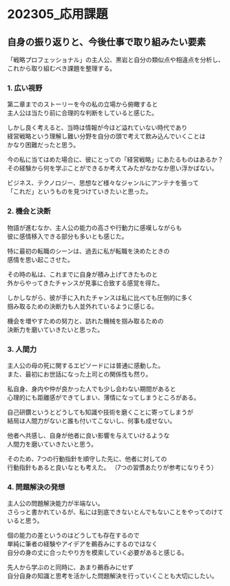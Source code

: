 # 202305_応用課題

## 自身の振り返りと、今後仕事で取り組みたい要素

「戦略プロフェッショナル」の主人公、黒岩と自分の類似点や相違点を分析し、  
これから取り組むべき課題を整理する。

### 1. 広い視野

第二章までのストーリーを今の私の立場から俯瞰すると  
主人公は当たり前に合理的な判断をしていると感じた。

しかし良く考えると、当時は情報が今ほど溢れていない時代であり  
経営戦略という理解し難い分野を自分の頭で考えて飲み込んでいくことは  
かなり困難だったと思う。

今の私に当てはめた場合に、彼にとっての「経営戦略」にあたるものはあるか？  
その経験から何を学ぶことができるか考えてみたがなかなか思い浮かばない。

ビジネス、テクノロジー、思想など様々なジャンルにアンテナを張って  
「これだ」というものを見つけていきたいと思った。

### 2. 機会と決断

物語が進むなか、主人公の能力の高さや行動力に感嘆しながらも  
彼に感情移入できる部分も多いとも感じた。

特に最初の転職のシーンは、過去に私が転職を決めたときの  
感情を思い起こさせた。

その時の私は、これまでに自身が積み上げてきたものと  
外からやってきたチャンスが見事に合致する感覚を得た。

しかしながら、彼が手に入れたチャンスは私に比べても圧倒的に多く  
掴み取るための決断力も人並外れているように感じる。

機会を増やすための努力と、訪れた機械を掴み取るための  
決断力を磨いていきたいと思った。

### 3. 人間力

主人公の母の死に関するエピソードには普通に感動した。  
また、最初にお世話になった上司との関係性も然り。

私自身、身内や仲が良かった人でも少し会わない期間があると  
心理的にも距離感ができてしまい、薄情になってしまうところがある。

自己研鑽というとどうしても知識や技術を磨くことに寄ってしまうが  
結局は人間力がないと誰も付いてこないし、何事も成せない。

他者へ共感し、自身が他者に良い影響を与えていけるような  
人間力を磨いていきたいと思う。

そのため、7つの行動指針を順守した先に、他者に対しての  
行動指針もあると良いなとも考えた。
（7つの習慣あたりが参考になりそう）

### 4. 問題解決の発想

主人公の問題解決能力が半端ない。  
さらっと書かれているが、私には到底できないとんでもないことをやってのけていると思う。

個の能力の差というのはどうしても存在するので  
単純に筆者の経験やアイデアを鵜呑みにするのではなく  
自分の身の丈に合ったやり方を模索していく必要があると感じる。

先人から学ぶのと同時に、あまり鵜呑みにせず  
自分自身の知識と思考を活かした問題解決を行っていくことも大切にしたい。
